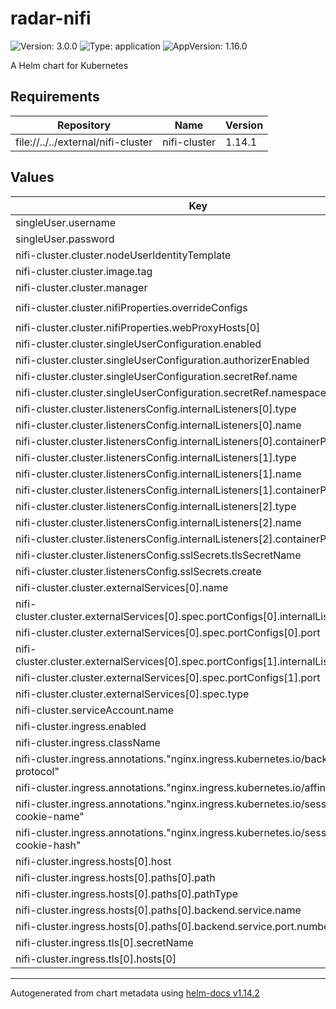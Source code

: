 

# radar-nifi

![Version: 3.0.0](https://img.shields.io/badge/Version-3.0.0-informational?style=flat-square) ![Type: application](https://img.shields.io/badge/Type-application-informational?style=flat-square) ![AppVersion: 1.16.0](https://img.shields.io/badge/AppVersion-1.16.0-informational?style=flat-square)

A Helm chart for Kubernetes

## Requirements

| Repository | Name | Version |
|------------|------|---------|
| file://../../external/nifi-cluster | nifi-cluster | 1.14.1 |

## Values

| Key | Type | Default | Description |
|-----|------|---------|-------------|
| singleUser.username | string | `"admin"` |  |
| singleUser.password | string | `"changemechangeme"` |  |
| nifi-cluster.cluster.nodeUserIdentityTemplate | string | `"node-%d-nifikop"` |  |
| nifi-cluster.cluster.image.tag | string | `"2.5.0"` |  |
| nifi-cluster.cluster.manager | string | `"kubernetes"` |  |
| nifi-cluster.cluster.nifiProperties.overrideConfigs | string | `"nifi.web.proxy.context.path=/nifi\nnifi.sensitive.props.key=thisIsABadSensitiveKeyPassword\nnifi.web.http.network.interface.default: eth0\nnifi.web.http.network.interface.lo=lo\nnifi.nar.library.autoload.directory=../extensions\n"` |  |
| nifi-cluster.cluster.nifiProperties.webProxyHosts[0] | string | `"localhost:8443"` |  |
| nifi-cluster.cluster.singleUserConfiguration.enabled | bool | `true` |  |
| nifi-cluster.cluster.singleUserConfiguration.authorizerEnabled | bool | `true` |  |
| nifi-cluster.cluster.singleUserConfiguration.secretRef.name | string | `"single-user-credentials"` |  |
| nifi-cluster.cluster.singleUserConfiguration.secretRef.namespace | string | `"default"` |  |
| nifi-cluster.cluster.listenersConfig.internalListeners[0].type | string | `"https"` |  |
| nifi-cluster.cluster.listenersConfig.internalListeners[0].name | string | `"https"` |  |
| nifi-cluster.cluster.listenersConfig.internalListeners[0].containerPort | int | `8443` |  |
| nifi-cluster.cluster.listenersConfig.internalListeners[1].type | string | `"cluster"` |  |
| nifi-cluster.cluster.listenersConfig.internalListeners[1].name | string | `"cluster"` |  |
| nifi-cluster.cluster.listenersConfig.internalListeners[1].containerPort | int | `6007` |  |
| nifi-cluster.cluster.listenersConfig.internalListeners[2].type | string | `"s2s"` |  |
| nifi-cluster.cluster.listenersConfig.internalListeners[2].name | string | `"s2s"` |  |
| nifi-cluster.cluster.listenersConfig.internalListeners[2].containerPort | int | `10000` |  |
| nifi-cluster.cluster.listenersConfig.sslSecrets.tlsSecretName | string | `"nifikop-tls"` |  |
| nifi-cluster.cluster.listenersConfig.sslSecrets.create | bool | `true` |  |
| nifi-cluster.cluster.externalServices[0].name | string | `"nifikop"` |  |
| nifi-cluster.cluster.externalServices[0].spec.portConfigs[0].internalListenerName | string | `"https"` |  |
| nifi-cluster.cluster.externalServices[0].spec.portConfigs[0].port | int | `8443` |  |
| nifi-cluster.cluster.externalServices[0].spec.portConfigs[1].internalListenerName | string | `"s2s"` |  |
| nifi-cluster.cluster.externalServices[0].spec.portConfigs[1].port | int | `10000` |  |
| nifi-cluster.cluster.externalServices[0].spec.type | string | `"LoadBalancer"` |  |
| nifi-cluster.serviceAccount.name | string | `nil` |  |
| nifi-cluster.ingress.enabled | bool | `true` |  |
| nifi-cluster.ingress.className | string | `"nginx"` |  |
| nifi-cluster.ingress.annotations."nginx.ingress.kubernetes.io/backend-protocol" | string | `"HTTPS"` |  |
| nifi-cluster.ingress.annotations."nginx.ingress.kubernetes.io/affinity" | string | `"cookie"` |  |
| nifi-cluster.ingress.annotations."nginx.ingress.kubernetes.io/session-cookie-name" | string | `"route"` |  |
| nifi-cluster.ingress.annotations."nginx.ingress.kubernetes.io/session-cookie-hash" | string | `"sha1"` |  |
| nifi-cluster.ingress.hosts[0].host | string | `"localhost"` |  |
| nifi-cluster.ingress.hosts[0].paths[0].path | string | `"/"` |  |
| nifi-cluster.ingress.hosts[0].paths[0].pathType | string | `"ImplementationSpecific"` |  |
| nifi-cluster.ingress.hosts[0].paths[0].backend.service.name | string | `"nifikop"` |  |
| nifi-cluster.ingress.hosts[0].paths[0].backend.service.port.number | int | `8443` |  |
| nifi-cluster.ingress.tls[0].secretName | string | `"nifikop-tls"` |  |
| nifi-cluster.ingress.tls[0].hosts[0] | string | `"localhost"` |  |

----------------------------------------------
Autogenerated from chart metadata using [helm-docs v1.14.2](https://github.com/norwoodj/helm-docs/releases/v1.14.2)
